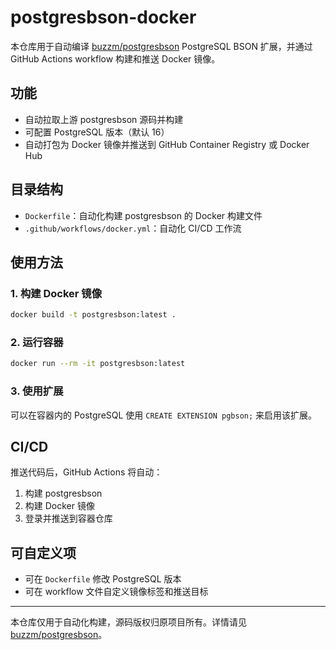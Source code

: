 # postgresbson-docker

本仓库用于自动编译 [buzzm/postgresbson](https://github.com/buzzm/postgresbson) PostgreSQL BSON 扩展，并通过 GitHub Actions workflow 构建和推送 Docker 镜像。

## 功能

- 自动拉取上游 postgresbson 源码并构建
- 可配置 PostgreSQL 版本（默认 16）
- 自动打包为 Docker 镜像并推送到 GitHub Container Registry 或 Docker Hub

## 目录结构

- `Dockerfile`：自动化构建 postgresbson 的 Docker 构建文件
- `.github/workflows/docker.yml`：自动化 CI/CD 工作流

## 使用方法

### 1. 构建 Docker 镜像

```bash
docker build -t postgresbson:latest .
```

### 2. 运行容器

```bash
docker run --rm -it postgresbson:latest
```

### 3. 使用扩展

可以在容器内的 PostgreSQL 使用 `CREATE EXTENSION pgbson;` 来启用该扩展。

## CI/CD

推送代码后，GitHub Actions 将自动：

1. 构建 postgresbson
2. 构建 Docker 镜像
3. 登录并推送到容器仓库

## 可自定义项

- 可在 `Dockerfile` 修改 PostgreSQL 版本
- 可在 workflow 文件自定义镜像标签和推送目标

---

本仓库仅用于自动化构建，源码版权归原项目所有。详情请见 [buzzm/postgresbson](https://github.com/buzzm/postgresbson)。
